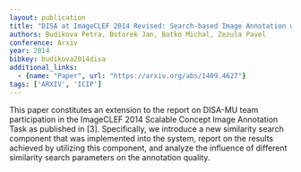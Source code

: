 ```yaml
---
layout: publication
title: "DISA at ImageCLEF 2014 Revised: Search-based Image Annotation with DeCAF Features"
authors: Budikova Petra, Botorek Jan, Batko Michal, Zezula Pavel
conference: Arxiv
year: 2014
bibkey: budikova2014disa
additional_links:
  - {name: "Paper", url: "https://arxiv.org/abs/1409.4627"}
tags: ['ARXIV', 'ICIP']
---
```

This paper constitutes an extension to the report on DISA-MU team participation in the ImageCLEF 2014 Scalable Concept Image Annotation Task as published in [3]. Specifically, we introduce a new similarity search component that was implemented into the system, report on the results achieved by utilizing this component, and analyze the influence of different similarity search parameters on the annotation quality.